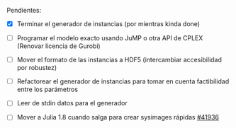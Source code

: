 Pendientes:
 - [x] Terminar el generador de instancias (por mientras kinda done)
 - [ ] Programar el modelo exacto usando JuMP o otra API de CPLEX (Renovar licencia de Gurobi)
 - [ ] Mover el formato de las instancias a HDF5 (intercambiar accesibilidad por robustez)
 - [ ] Refactorear el generador de instancias para tomar en cuenta factibilidad entre los parámetros
 - [ ] Leer de stdin datos para el generador
 - [ ] Mover a Julia 1.8 cuando salga para crear sysimages rápidas [#41936](https://github.com/JuliaLang/julia/pull/41936)
 
